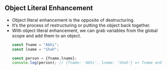 ## Object Literal Enhancement
- Object literal enhancement is the opposite of destructuring. 
- It’s the process of restructuring or putting the object back together. 
- With object literal enhancement, we can grab variables from the global scope and add them to an object.
    ```Javascript
    const fname = "Abhi";
    const lname = "Shah";

    const person = {fname,lname};
    console.log(person); // {fname: 'Abhi', lname: 'Shah'} => fname and lname are now keys of person object
    ```